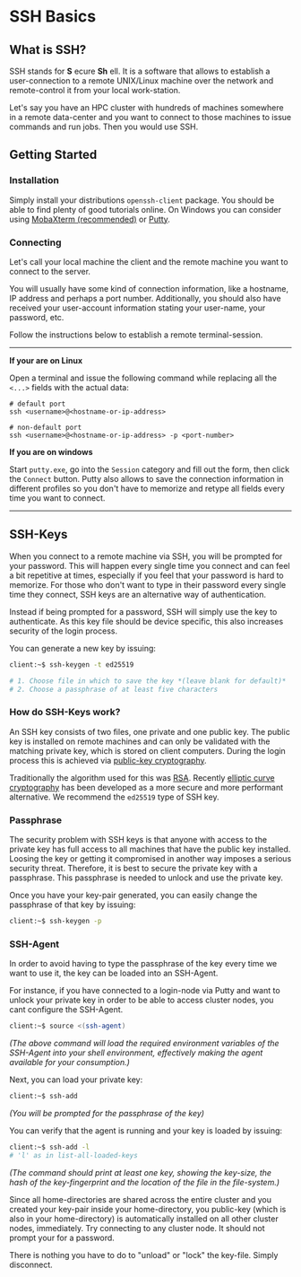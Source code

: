 # SSH Basics
## What is SSH?
SSH stands for **S** ecure **Sh** ell. It is a software that allows to establish a user-connection to a remote UNIX/Linux machine over the network and remote-control it from your local work-station.

Let's say you have an HPC cluster with hundreds of machines somewhere in a remote data-center and you want to connect to those machines to issue commands and run jobs. Then you would use SSH.

## Getting Started
### Installation
Simply install your distributions `openssh-client` package. You should be able to find plenty of good tutorials online.
On Windows you can consider using [MobaXterm (recommended)](../connecting/connecting-windows.md#install-ssh-client-for-windows) or [Putty](https://www.putty.org/).

### Connecting
Let's call your local machine the client and the remote machine you want to connect to the server.

You will usually have some kind of connection information, like a hostname, IP address and perhaps a port number. Additionally, you should also have received your user-account information stating your user-name, your password, etc.

Follow the instructions below to establish a remote terminal-session.

----

**If your are on Linux**

Open a terminal and issue the following command while replacing all the `<...>` fields with the actual data:

```
# default port
ssh <username>@<hostname-or-ip-address>

# non-default port
ssh <username>@<hostname-or-ip-address> -p <port-number>
```

**If you are on windows**

Start `putty.exe`, go into the `Session` category and fill out the form, then click the `Connect` button.
Putty also allows to save the connection information in different profiles so you don't have to memorize and retype all fields every time you want to connect.

----

## SSH-Keys
When you connect to a remote machine via SSH, you will be prompted for your password.
This will happen every single time you connect and can feel a bit repetitive at times, especially if you feel that your password is hard to memorize.
For those who don't want to type in their password every single time they connect, SSH keys are an alternative way of authentication.

Instead if being prompted for a password, SSH will simply use the key to authenticate.
As this key file should be device specific, this also increases security of the login process.

You can generate a new key by issuing:

```bash
client:~$ ssh-keygen -t ed25519

# 1. Choose file in which to save the key *(leave blank for default)*
# 2. Choose a passphrase of at least five characters
```

### How do SSH-Keys work?
An SSH key consists of two files, one private and one public key.
The public key is installed on remote machines and can only be validated with the matching private key, which is stored on client computers.
During the login process this is achieved via [public-key cryptography](https://en.wikipedia.org/wiki/Public-key_cryptography).

Traditionally the algorithm used for this was [RSA](https://en.wikipedia.org/wiki/RSA_(cryptosystem)).
Recently [elliptic curve cryptography](https://en.wikipedia.org/wiki/EdDSA) has been developed as a more secure and more performant alternative.
We recommend the `ed25519` type of SSH key.

### Passphrase
The security problem with SSH keys is that anyone with access to the private key has full access to all machines that have the public key installed.
Loosing the key or getting it compromised in another way imposes a serious security threat.
Therefore, it is best to secure the private key with a passphrase.
This passphrase is needed to unlock and use the private key.

Once you have your key-pair generated, you can easily change the passphrase of that key by issuing:

```bash
client:~$ ssh-keygen -p
```

### SSH-Agent
In order to avoid having to type the passphrase of the key every time we want to use it, the key can be loaded into an SSH-Agent.

For instance, if you have connected to a login-node via Putty and want to unlock your private key in order to be able to access cluster nodes, you cant configure the SSH-Agent.

```bash
client:~$ source <(ssh-agent)
```

*(The above command will load the required environment variables of the SSH-Agent into your shell environment, effectively making the agent available for your consumption.)*

Next, you can load your private key:

```bash
client:~$ ssh-add
```

*(You will be prompted for the passphrase of the key)*

You can verify that the agent is running and your key is loaded by issuing:

```bash
client:~$ ssh-add -l
# 'l' as in list-all-loaded-keys
```

*(The command should print at least one key, showing the key-size, the hash of the key-fingerprint and the location of the file in the file-system.)*

Since all home-directories are shared across the entire cluster and you created your key-pair inside your home-directory, you public-key (which is also in your home-directory) is automatically installed on all other cluster nodes, immediately.
Try connecting to any cluster node.
It should not prompt your for a password.

There is nothing you have to do to "unload" or "lock" the key-file.
Simply disconnect.